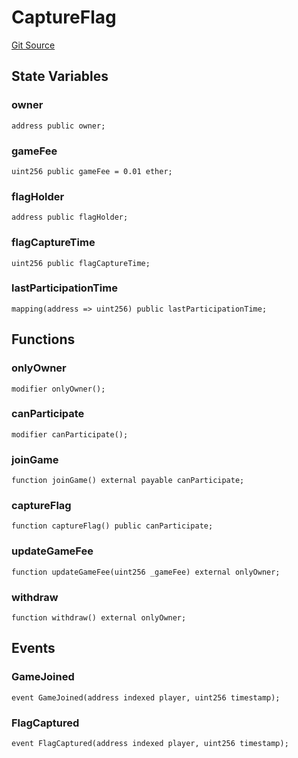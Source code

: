 # CaptureFlag
[Git Source](https://github.com-smastropiero/SherryLabs/sherry-contracts/blob/ef85f626b2f11fa0f36e09ddd8fdd3d9da90d8ba/contracts/examples/CaptureFlag.sol)


## State Variables
### owner

```solidity
address public owner;
```


### gameFee

```solidity
uint256 public gameFee = 0.01 ether;
```


### flagHolder

```solidity
address public flagHolder;
```


### flagCaptureTime

```solidity
uint256 public flagCaptureTime;
```


### lastParticipationTime

```solidity
mapping(address => uint256) public lastParticipationTime;
```


## Functions
### onlyOwner


```solidity
modifier onlyOwner();
```

### canParticipate


```solidity
modifier canParticipate();
```

### joinGame


```solidity
function joinGame() external payable canParticipate;
```

### captureFlag


```solidity
function captureFlag() public canParticipate;
```

### updateGameFee


```solidity
function updateGameFee(uint256 _gameFee) external onlyOwner;
```

### withdraw


```solidity
function withdraw() external onlyOwner;
```

## Events
### GameJoined

```solidity
event GameJoined(address indexed player, uint256 timestamp);
```

### FlagCaptured

```solidity
event FlagCaptured(address indexed player, uint256 timestamp);
```

